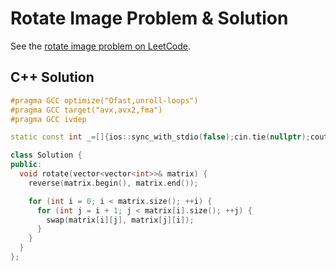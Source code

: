 # Rotate Image Problem & Solution

See the [rotate image problem on LeetCode](https://leetcode.com/problems/rotate-image).

## C++ Solution

```cpp
#pragma GCC optimize("Ofast,unroll-loops")
#pragma GCC target("avx,avx2,fma")
#pragma GCC ivdep

static const int _=[]{ios::sync_with_stdio(false);cin.tie(nullptr);cout.tie(nullptr);return 0;}();

class Solution {
public:
  void rotate(vector<vector<int>>& matrix) {
    reverse(matrix.begin(), matrix.end());

    for (int i = 0; i < matrix.size(); ++i) {
      for (int j = i + 1; j < matrix[i].size(); ++j) {
        swap(matrix[i][j], matrix[j][i]);
      }
    }
  }
};
```
